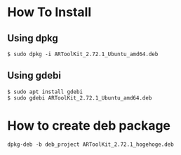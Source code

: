 # How To Install
## Using dpkg
```
$ sudo dpkg -i ARToolKit_2.72.1_Ubuntu_amd64.deb
```

## Using gdebi
```
$ sudo apt install gdebi
$ sudo gdebi ARToolKit_2.72.1_Ubuntu_amd64.deb
```

# How to create deb package
```
dpkg-deb -b deb_project ARToolKit_2.72.1_hogehoge.deb
```
